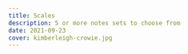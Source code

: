 ```yaml
---
title: Scales
description: 5 or more notes sets to choose from
date: 2021-09-23
cover: kimberleigh-crowie.jpg
---
```


